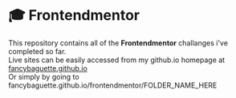 # 🎓 Frontendmentor
This repository contains all of the **Frontendmentor** challanges i've completed so far.\
Live sites can be easily accessed from my github.io homepage at <a href="https://fancybaguette.github.io/#challanges">fancybaguette.github.io</a>\
Or simply by going to fancybaguette.github.io/frontendmentor/FOLDER_NAME_HERE
